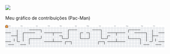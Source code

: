 <p align="left">
  <a href="https://skillicons.dev">
    <img src="https://skillicons.dev/icons?i=python,typescript,javascript,nodejs,react,nestjs,postgres,docker&perline=4" />
  </a>
</p>

Meu gráfico de contribuições (Pac-Man)

<picture>
  <source media="(prefers-color-scheme: dark)" srcset="https://raw.githubusercontent.com/Osmario-Filho/Osmario-Filho/output/pacman-contribution-graph-dark.svg">
  <source media="(prefers-color-scheme: light)" srcset="https://raw.githubusercontent.com/Osmario-Filho/Osmario-Filho/output/pacman-contribution-graph.svg">
  <img alt="Pac-Man no meu gráfico de contribuições" src="https://raw.githubusercontent.com/Osmario-Filho/Osmario-Filho/output/pacman-contribution-graph.svg">
</picture>
